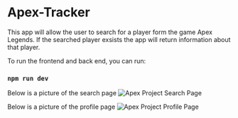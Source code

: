 # Apex-Tracker

This app will allow the user to search for a player form the game Apex Legends. If the searched player exsists the app will return information about that player.

To run the frontend and back end, you can run: 
### `npm run dev`

Below is a picture of the search page
![Apex Project Search Page](https://user-images.githubusercontent.com/93281560/180887809-630631e0-1a26-4b9b-8b72-df79b1d23f57.jpg)

Below is a picture of the profile page
![Apex Project Profile Page](https://user-images.githubusercontent.com/93281560/180888023-b3df80bc-26e2-40af-b720-7e081d8ed6c8.jpg)

